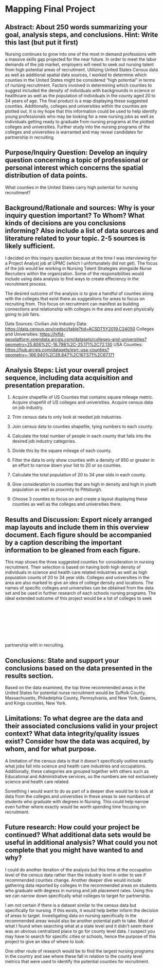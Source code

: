 # Mapping Final Project

## Abstract: About 250 words summarizing your goal, analysis steps, and conclusions. Hint: Write this last (but put it first)

Nursing continues to grow into one of the most in demand professions with a massive skills gap projected for the near future.  In order to meet the labor demands of the job market, employers will need to seek out nursing talent from high potential areas of recruitment.  Utilizing United States Census data as well as additional spatial data sources, I worked to determine which counties in the United States might be considered “high potential” in terms of nursing recruitment.  Factors involved in determining which counties to suggest included the density of individuals with backgrounds in science or healthcare as well as the population of individuals in the county aged 20 to 34 years of age.  The final product is a map displaying these suggested counties.  Additionally, colleges and universities within the counties are plotted out.  It is my hope that this information could be used to help identify young professionals who may be looking for a new nursing jobs as well as individuals getting ready to graduate from nursing programs at the plotted colleges and universities.  Further study into the nursing programs of the colleges and universities is warranted and may reveal candidates for partnership in recruiting.

## Purpose/Inquiry Question: Develop an inquiry question concerning a topic of professional or personal interest which concerns the spatial distribution of data points.
What counties in the United States carry high potential for nursing recruitment?

## Background/Rationale and sources: Why is your inquiry question important? To Whom? What kinds of decisions are you conclusions informing? Also include a list of data sources and literature related to your topic. 2-5 sources is likely sufficient.

I decided on this inquiry question because at the time I was interviewing for a Project Analyst job at UPMC (which I unfortunately did not get).  The focus of the job would be working in Nursing Talent Strategies alongside Nurse Recruiters within the organization.  Some of the responsibilities would include using data analysis to find ways to create effeciency in the recruitment process.

The desired outcome of the analysis is to give a handful of counties along with the colleges that exist there as suggestions for areas to focus on recruiting from.  This focus on recruitment can manifest as building connections and relationship with colleges in the area and even physically going to job fairs.

Data Sources:
Civilian Job Industry Data: https://data.census.gov/cedsci/table?tid=ACSDT5Y2019.C24050
Colleges and Universities: https://hifld-geoplatform.opendata.arcgis.com/datasets/colleges-and-universities?geometry=25.806%2C-16.798%2C-25.171%2C72.130
USA Counties: https://hub.arcgis.com/datasets/esri::usa-counties?geometry=-166.940%2C28.847%2C167.571%2C67.171

## Analysis Steps: List your overall project sequence, including data acquisition and presentation preparation.

1. Acquire shapefile of US Counties that contains square mileage metric.  Acquire shapefill of US colleges and universities.  Acquire census data on job industry.

2. Trim census data to only look at needed job industries.

3. Join census data to counties shapefile, tying numbers to each county.

4. Calculate the total number of people in each county that falls into the desired job industry categories.

5. Divide this by the square mileage of each county.

6. Filter the data to only show counties with a density of 850 or greater in an effort to narrow down your list to 20 or so counties.

7. Calculate the total population of 20 to 34 year olds in each county.

8. Give consideration to counties that are high in density and high in youth population as well as proximity to Pittsburgh.

9. Choose 3 counties to focus on and create a layout displaying these counties as well as the colleges and universities there.

## Results and Discussion: Export nicely arranged map layouts and include them in this overview document. Each figure should be accompanied by a caption describing the important information to be gleaned from each figure.
This map shows the three suggested counties for consideration in nursing recruitment.  Their selection is based on having both high density of individuals in science and health care related industries as well as high population counts of 20 to 34 year olds.  Colleges and universities in the area are also marked to give an idea of college density and locations.  The names of specific colleges and universities can be obtained from the data set and be used in further research of each schools nursing programs.  The ideal extended outcome of this project would be a list of colleges to seek partnership with in recruiting.
![Insert Image](TimothyFinalLayout.pdf)

## Conclusions: State and support your conclusions based on the data presented in the results section.
Based on the data examined, the top three recommended areas in the United States for potential nurse recruitment would be Suffolk County, Massachusetts, Philadelphia County, Pennsylvania, and New York, Queens, and Kings counties, New York.

## Limitations: To what degree are the data and their associated conclusions valid in your project context? What data integrity/quality issues exist? Consider how the data was acquired, by whom, and for what purpose.
A limitation of the census data is that it doesn't specifically outline exactly what jobs fall into science and health care industries and occupations.  Additionally, these categories are grouped together with others such as Educational and Administrative services, so the numbers are not exclusively science and health care related.

Something I would want to do as part of a deeper dive would be to look at data from the colleges and universities in these areas to see numbers of students who graduate with degrees in Nursing.  This could help narrow even further where exactly would be worth spending time focusing on recruitment.

## Future research: How could your project be continued? What additional data sets would be useful in additional analysis? What could you not complete that you might have wanted to and why?
I could do another iteration of the analysis but this time at the occupation level of the census data rather than the industry level in order to see if recommended counties change.  Another deeper dive would include gathering data reported by colleges in the recommended areas on students who graduate with degress in nursing and job placement rates.  Using this we can narrow down specifically what colleges to target for partnership.

I am not certain if there is a dataset similar to the census data but specifically for nursing.  If this exists, it would help better inform the decision of areas to target.  Investigating data on nursing specifically in the recommended areas would also be another potential path to take.  Most of what I found when searching what at a state level and it didn't seem there was an obvious centralized place to go for county level data.  I suspect you may have to search for specific cities or schools, hence the purpose of this project to give an idea of where to look.

One other route of research would be to find the largest nursing programs in the country and see where these fall in relation to the county level metrics that were used to identify the potential counties for recruitment.